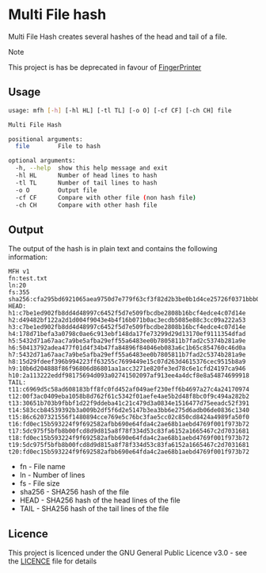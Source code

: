 # Multi File hash

Multi File Hash creates several hashes of the head and tail of a file.

> [!note]
> This project is has be deprecated in favour of [FingerPrinter](https://github.com/0x4248/FingerPrinter)

## Usage

```bash
usage: mfh [-h] [-hl HL] [-tl TL] [-o O] [-cf CF] [-ch CH] file

Multi File Hash

positional arguments:
  file        File to hash

optional arguments:
  -h, --help  show this help message and exit
  -hl HL      Number of head lines to hash
  -tl TL      Number of tail lines to hash
  -o O        Output file
  -cf CF      Compare with other file (non hash file)
  -ch CH      Compare with other hash file
```

## Output

The output of the hash is in plain text and contains the following information:

```
MFH v1
fn:test.txt
ln:20
fs:355
sha256:cfa295bd6921065aea9750d7e779f63cf3f82d2b3be0b1d4ce25726f0371bbb0
HEAD:
h1:c7be1ed902fb8dd4d48997c6452f5d7e509fbcdbe2808b16bcf4edce4c07d14e
h2:d49482bf122a2d1d004f9043e4b4f16b071b0ac3ecdb5085e88c3cc09a222a53
h3:c7be1ed902fb8dd4d48997c6452f5d7e509fbcdbe2808b16bcf4edce4c07d14e
h4:178d71befa3a0798c0ae6c913ebf148da17fe73299d29d13170ef9111354dfad
h5:5432d71a67aac7a9be5afba29eff55a6483ee0b7805811b7fad2c5374b281a9e
h6:50413792adea477f01d4f34b47fa84896f84046eb083a6c1b65c854760c46d0a
h7:5432d71a67aac7a9be5afba29eff55a6483ee0b7805811b7fad2c5374b281a9e
h8:15d29fdeef396b994223ff63255c7699449e15c07d263d4615376cec9515b8a9
h9:10b6d204888f86f96806d86801aa1acc3271e820fe3ed78c6e1cfd24197ca946
h10:2a113222eddf98175694d093a02741502097af913ee4a4dcf8e8a54874699918
TAIL:
t11:c6969d5c58ad608183bff8fc0fd452af049aef230eff6b4697a27c4a24170974
t12:00f3ac0409eba1058b8d762f61c5342f01aefe4ae5b2d48f8bc0f9c494a282b2
t13:30651b703b9fbbf1d22f9ddeba41c21c479d3a0834e1516477d75eeadc52f391
t14:583ccb84539392b3a009b2df5f6d2e5147b3ea3bb6e275d6adb06de0836c1340
t15:86c6207321556f1480894cce769e5c76bc3fae5cc02c850cd8424a4989fa50f0
t16:fd0ec15b593224f9f692582afbb690e64fda4c2ae68b1aebd4769f001f973b72
t17:5dc975f5bfb8b00fcd8d9d815a8f78f334d53c83fa6152a1665467c2d7031681
t18:fd0ec15b593224f9f692582afbb690e64fda4c2ae68b1aebd4769f001f973b72
t19:5dc975f5bfb8b00fcd8d9d815a8f78f334d53c83fa6152a1665467c2d7031681
t20:fd0ec15b593224f9f692582afbb690e64fda4c2ae68b1aebd4769f001f973b72
```

- fn - File name
- ln - Number of lines
- fs - File size
- sha256 - SHA256 hash of the file
- HEAD - SHA256 hash of the head lines of the file
- TAIL - SHA256 hash of the tail lines of the file

## Licence

This project is licenced under the GNU General Public Licence v3.0 - see the [LICENCE](LICENCE) file for details
